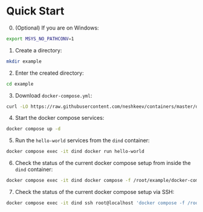 # Quick Start

0. (Optional) If you are on Windows:
```bash
export MSYS_NO_PATHCONV=1
```
1. Create a directory:
```bash
mkdir example
```
2. Enter the created directory:
```bash
cd example
```
3. Download `docker-compose.yml`:
```bash
curl -LO https://raw.githubusercontent.com/neshkeev/containers/master/dind/example/docker-compose.yml
```
4. Start the docker compose services:
```bash
docker compose up -d
```
5. Run the `hello-world` services from the `dind` container:
```bash
docker compose exec -it dind docker run hello-world
```
6. Check the status of the current docker compose setup from inside the `dind` container:
```bash
docker compose exec -it dind docker compose -f /root/example/docker-compose.yml ps
```
7. Check the status of the current docker compose setup via SSH:
```bash
docker compose exec -it dind ssh root@localhost 'docker compose -f /root/example/docker-compose.yml ps'
```
